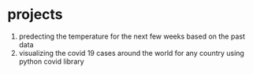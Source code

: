# projects
1. predecting the temperature for the next few weeks based on the past data
2. visualizing the covid 19 cases around the world for any country using python covid library
